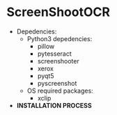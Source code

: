 # ScreenShootOCR
<ul>
  <li>
    Depedencies:
    <ul>
  <li>
    Python3 depedencies:
   <ul>
     <li>pillow</li>
     <li>pytesseract</li>
     <li>screenshooter</li>
     <li>xerox</li>
     <li>pyqt5</li>
     <li>pyscreenshot</li>
    </ul>
  </li>
  <li>
    OS required packages:
   <ul>
     <li>xclip</li>
    </ul>
  </li>
</ul>
</li>
<li><b>INSTALLATION PROCESS</b></li>
</ul>
